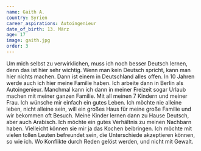 ```yaml
---
name: Gaith A.
country: Syrien
career_aspirations: Autoingenieur
date_of_birth: 13. März
age: 17
image: gaith.jpg
order: 3
---
```


Um mich selbst zu verwirklichen, muss ich noch besser Deutsch lernen, denn das ist hier sehr wichtig. Wenn man kein Deutsch spricht, kann man hier nichts machen. Dann ist einem in Deutschland alles offen. In 10 Jahren werde auch ich hier meine Familie haben. Ich arbeite dann in Berlin als Autoingenieur. Manchmal kann ich dann in meiner Freizeit sogar Urlaub machen mit meiner ganzen Familie. Mit all meinen 7 Kindern und meiner Frau. Ich wünsche mir einfach ein gutes Leben. Ich möchte nie alleine leben, nicht alleine sein, will ein großes Haus für meine große Familie und wir bekommen oft Besuch. Meine Kinder lernen dann zu Hause Deutsch, aber auch Arabisch. Ich möchte ein gutes Verhältnis zu meinen Nachbarn haben. Vielleicht können sie mir ja das Kochen beibringen. Ich möchte mit vielen tollen Leuten befreundet sein, die Unterschiede akzeptieren können, so wie ich. Wo Konflikte durch Reden gelöst werden, und nicht mit Gewalt.

